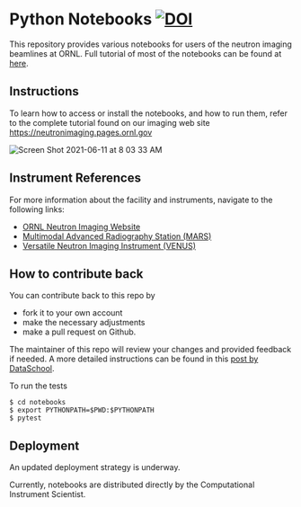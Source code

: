 # Python Notebooks [![DOI](https://zenodo.org/badge/99945953.svg)](https://zenodo.org/badge/latestdoi/99945953)





This repository provides various notebooks for users of the neutron imaging beamlines at ORNL.
Full tutorial of most of the notebooks can be found at [here](https://neutronimaging.pages.ornl.gov/tutorial/).

## Instructions

To learn how to access or install the notebooks, and how to run them, refer to the complete tutorial found on our imaging web site https://neutronimaging.pages.ornl.gov

![Screen Shot 2021-06-11 at 8 03 33 AM](https://user-images.githubusercontent.com/1138324/121683900-000cc080-ca8c-11eb-815f-5ff52731dba7.png)

## Instrument References
For more information about the facility and instruments, navigate to the following links:
- [ORNL Neutron Imaging Website](https://neutronimaging.ornl.gov/)
- [Multimodal Advanced Radiography Station (MARS)](https://neutrons.ornl.gov/mars)
- [Versatile Neutron Imaging Instrument (VENUS)](https://neutrons.ornl.gov/venus)


## How to contribute back

You can contribute back to this repo by
* fork it to your own account
* make the necessary adjustments
* make a pull request on Github.

The maintainer of this repo will review your changes and provided feedback if needed.
A more detailed instructions can be found in this [post by DataSchool](https://www.dataschool.io/how-to-contribute-on-github/).


<!-- ## for developers ##

Before pushing any changes you made, clean up the notebook by running the command
```
 $ python before_and_after_github_script.py -b
```

and before pushing to repository
```
$ python before_and_after_github_script.py -a
```

This will reset all the notebooks (clear output) and will allow github to clearly see the differences between notebooks
that have been modified.

To turn debugging mode on, add the flag -d (--use_debugging_mode) to the command

```
$ python before_and_after_github_script.py -a -d
``` -->

To run the tests
```
$ cd notebooks
$ export PYTHONPATH=$PWD:$PYTHONPATH
$ pytest
```
## Deployment

An updated deployment strategy is underway.

Currently, notebooks are distributed directly by the Computational Instrument Scientist.
